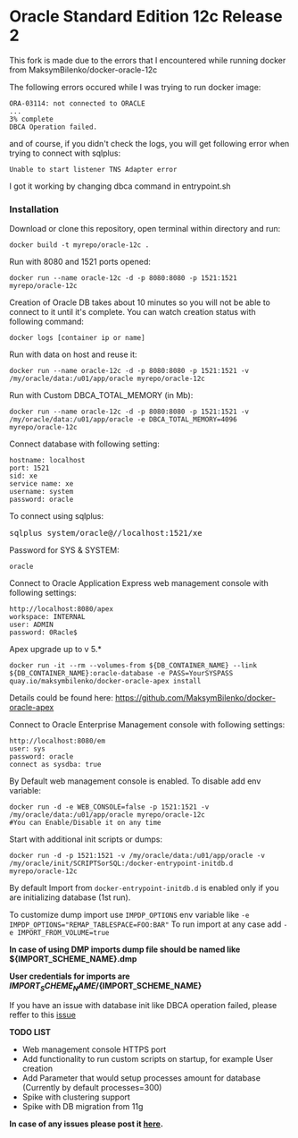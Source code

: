 Oracle Standard Edition 12c Release 2
============================

This fork is made due to the errors that I encountered while running docker from MaksymBilenko/docker-oracle-12c

The following errors occured while I was trying to run docker image:

    ORA-03114: not connected to ORACLE
    ...
    3% complete 
    DBCA Operation failed.

and of course, if you didn't check the logs, you will get following error when trying to connect with sqlplus:

    Unable to start listener TNS Adapter error

I got it working by changing dbca command in entrypoint.sh

### Installation

Download or clone this repository, open terminal within directory and run:

    docker build -t myrepo/oracle-12c .

Run with 8080 and 1521 ports opened:

    docker run --name oracle-12c -d -p 8080:8080 -p 1521:1521 myrepo/oracle-12c
    
Creation of Oracle DB takes about 10 minutes so you will not be able to connect to it until it's complete.
You can watch creation status with following command:

    docker logs [container ip or name]

Run with data on host and reuse it:

    docker run --name oracle-12c -d -p 8080:8080 -p 1521:1521 -v /my/oracle/data:/u01/app/oracle myrepo/oracle-12c

Run with Custom DBCA_TOTAL_MEMORY (in Mb):

    docker run --name oracle-12c -d -p 8080:8080 -p 1521:1521 -v /my/oracle/data:/u01/app/oracle -e DBCA_TOTAL_MEMORY=4096 myrepo/oracle-12c

Connect database with following setting:

    hostname: localhost
    port: 1521
    sid: xe
    service name: xe
    username: system
    password: oracle

To connect using sqlplus:

<pre>
sqlplus system/oracle@//localhost:1521/xe
</pre>

Password for SYS & SYSTEM:

    oracle

Connect to Oracle Application Express web management console with following settings:

    http://localhost:8080/apex
    workspace: INTERNAL
    user: ADMIN
    password: 0Racle$

Apex upgrade up to v 5.*

    docker run -it --rm --volumes-from ${DB_CONTAINER_NAME} --link ${DB_CONTAINER_NAME}:oracle-database -e PASS=YourSYSPASS quay.io/maksymbilenko/docker-oracle-apex install
Details could be found here: https://github.com/MaksymBilenko/docker-oracle-apex

Connect to Oracle Enterprise Management console with following settings:

    http://localhost:8080/em
    user: sys
    password: oracle
    connect as sysdba: true

By Default web management console is enabled. To disable add env variable:

    docker run -d -e WEB_CONSOLE=false -p 1521:1521 -v /my/oracle/data:/u01/app/oracle myrepo/oracle-12c
    #You can Enable/Disable it on any time

Start with additional init scripts or dumps:

    docker run -d -p 1521:1521 -v /my/oracle/data:/u01/app/oracle -v /my/oracle/init/SCRIPTSorSQL:/docker-entrypoint-initdb.d myrepo/oracle-12c
    
By default Import from `docker-entrypoint-initdb.d` is enabled only if you are initializing database (1st run).

To customize dump import use `IMPDP_OPTIONS` env variable like `-e IMPDP_OPTIONS="REMAP_TABLESPACE=FOO:BAR"`
To run import at any case add `-e IMPORT_FROM_VOLUME=true`

**In case of using DMP imports dump file should be named like ${IMPORT_SCHEME_NAME}.dmp**

**User credentials for imports are  ${IMPORT_SCHEME_NAME}/${IMPORT_SCHEME_NAME}**

If you have an issue with database init like DBCA operation failed, please reffer to this [issue](https://github.com/MaksymBilenko/docker-oracle-12c/issues/16)

**TODO LIST**

* Web management console HTTPS port
* Add functionality to run custom scripts on startup, for example User creation
* Add Parameter that would setup processes amount for database (Currently by default processes=300)
* Spike with clustering support
* Spike with DB migration from 11g

**In case of any issues please post it [here](https://github.com/MaksymBilenko/docker-oracle-12c/issues).**


